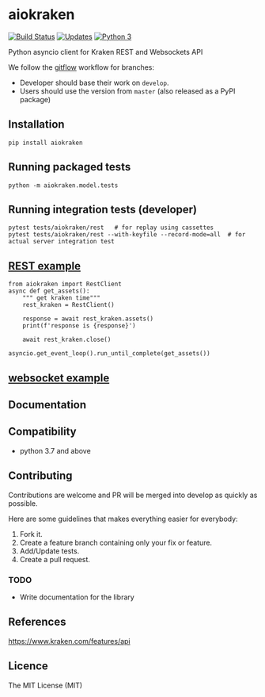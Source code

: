 # aiokraken
[![Build Status](https://travis-ci.org/asmodehn/aiokraken.svg?branch=develop)](https://travis-ci.org/asmodehn/aiokraken)
[![Updates](https://pyup.io/repos/github/asmodehn/aiokraken/shield.svg)](https://pyup.io/repos/github/asmodehn/aiokraken/)
[![Python 3](https://pyup.io/repos/github/asmodehn/aiokraken/python-3-shield.svg)](https://pyup.io/repos/github/asmodehn/aiokraken/)

Python asyncio client for Kraken REST and Websockets API

We follow the [gitflow](https://danielkummer.github.io/git-flow-cheatsheet/) workflow for branches:
  - Developer should base their work on `develop`.
  - Users should use the version from `master` (also released as a PyPI package)

## Installation 
    pip install aiokraken

## Running packaged tests
    python -m aiokraken.model.tests
    
## Running integration tests (developer)
    pytest tests/aiokraken/rest   # for replay using cassettes
    pytest tests/aiokraken/rest --with-keyfile --record-mode=all  # for actual server integration test

## [REST example](https://github.com/dantimofte/aiokraken/blob/master/aiokraken/examples/rest_example.py)

    from aiokraken import RestClient
    async def get_assets():
        """ get kraken time"""
        rest_kraken = RestClient()

        response = await rest_kraken.assets()
        print(f'response is {response}')

        await rest_kraken.close()
    
    asyncio.get_event_loop().run_until_complete(get_assets())

## [websocket example](https://github.com/dantimofte/aiokraken/blob/master/aiokraken/examples/wss_example.py)

## Documentation

## Compatibility

- python 3.7 and above

## Contributing

Contributions are welcome and PR will be merged into develop as quickly as possible.

Here are some guidelines that makes everything easier for everybody:

1. Fork it.
2. Create a feature branch containing only your fix or feature.
3. Add/Update tests.
4. Create a pull request.

### TODO

- Write documentation for the library

## References

https://www.kraken.com/features/api

## Licence

The MIT License (MIT)

